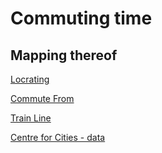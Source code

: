 # Commuting time

## Mapping thereof

[Locrating](http://www.locrating.com/CommutingMap.aspx)

[Commute From](http://www.commutefrom.com/)

[Train Line](https://www.thetrainline.com/)

[Centre for Cities - data](http://www.centreforcities.org/data-tool/#graph=map&city=show-all)
